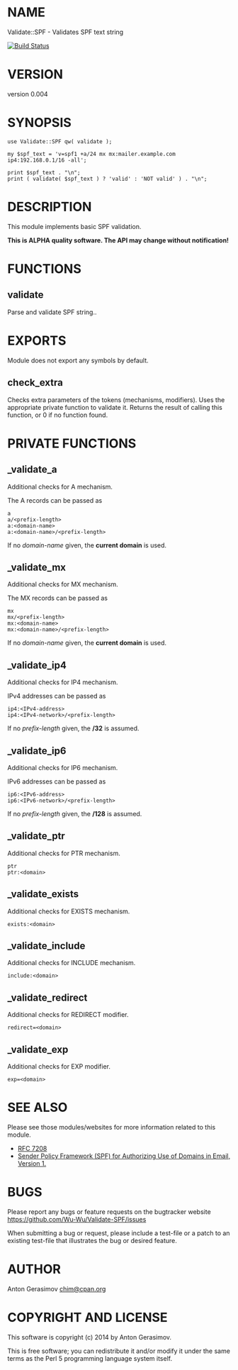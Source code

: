 # NAME

Validate::SPF - Validates SPF text string

[![Build Status](https://travis-ci.org/Wu-Wu/Validate-SPF.svg?branch=master)](https://travis-ci.org/Wu-Wu/Validate-SPF)

# VERSION

version 0.004

# SYNOPSIS

    use Validate::SPF qw( validate );

    my $spf_text = 'v=spf1 +a/24 mx mx:mailer.example.com ip4:192.168.0.1/16 -all';

    print $spf_text . "\n";
    print ( validate( $spf_text ) ? 'valid' : 'NOT valid' ) . "\n";

# DESCRIPTION

This module implements basic SPF validation.

**This is ALPHA quality software. The API may change without notification!**

# FUNCTIONS

## validate

Parse and validate SPF string..

# EXPORTS

Module does not export any symbols by default.

## check\_extra

Checks extra parameters of the tokens (mechanisms, modifiers). Uses the appropriate private function
to validate it. Returns the result of calling this function, or 0 if no function found.

# PRIVATE FUNCTIONS

## \_validate\_a

Additional checks for A mechanism.

The A records can be passed as

    a
    a/<prefix-length>
    a:<domain-name>
    a:<domain-name>/<prefix-length>

If no _domain-name_ given, the **current domain** is used.

## \_validate\_mx

Additional checks for MX mechanism.

The MX records can be passed as

    mx
    mx/<prefix-length>
    mx:<domain-name>
    mx:<domain-name>/<prefix-length>

If no _domain-name_ given, the **current domain** is used.

## \_validate\_ip4

Additional checks for IP4 mechanism.

IPv4 addresses can be passed as

    ip4:<IPv4-address>
    ip4:<IPv4-network>/<prefix-length>

If no _prefix-length_ given, the **/32** is assumed.

## \_validate\_ip6

Additional checks for IP6 mechanism.

IPv6 addresses can be passed as

    ip6:<IPv6-address>
    ip6:<IPv6-network>/<prefix-length>

If no _prefix-length_ given, the **/128** is assumed.

## \_validate\_ptr

Additional checks for PTR mechanism.

    ptr
    ptr:<domain>

## \_validate\_exists

Additional checks for EXISTS mechanism.

    exists:<domain>

## \_validate\_include

Additional checks for INCLUDE mechanism.

    include:<domain>

## \_validate\_redirect

Additional checks for REDIRECT modifier.

    redirect=<domain>

## \_validate\_exp

Additional checks for EXP modifier.

    exp=<domain>

# SEE ALSO

Please see those modules/websites for more information related to this module.

- [RFC 7208](http://tools.ietf.org/html/rfc7208)
- [Sender Policy Framework (SPF) for Authorizing Use of Domains in Email, Version 1.](https://metacpan.org/pod/Sender&#x20;Policy&#x20;Framework&#x20;\(SPF\)&#x20;for&#x20;Authorizing&#x20;Use&#x20;of&#x20;Domains&#x20;in&#x20;Email,&#x20;Version&#x20;1.)

# BUGS

Please report any bugs or feature requests on the bugtracker website
https://github.com/Wu-Wu/Validate-SPF/issues

When submitting a bug or request, please include a test-file or a
patch to an existing test-file that illustrates the bug or desired
feature.

# AUTHOR

Anton Gerasimov <chim@cpan.org>

# COPYRIGHT AND LICENSE

This software is copyright (c) 2014 by Anton Gerasimov.

This is free software; you can redistribute it and/or modify it under
the same terms as the Perl 5 programming language system itself.
